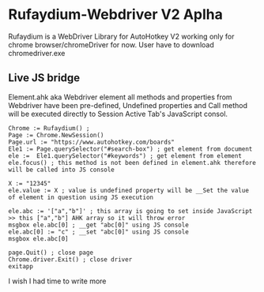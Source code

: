 # Rufaydium-Webdriver V2 Aplha
Rufaydium is a WebDriver Library for AutoHotkey V2 working only for chrome browser/chromeDriver for now.
User have to download chromedriver.exe

## Live JS bridge
Element.ahk aka Webdriver element all methods and properties from Webdriver have been pre-defined,
Undefined properties and Call method will be executed directly to Session Active Tab's JavaScript consol.

```Autohotkey
Chrome := Rufaydium() ; 
Page := Chrome.NewSession()
Page.url := "https://www.autohotkey.com/boards"
Ele1 := Page.querySelector("#search-box") ; get element from document
ele :=  Ele1.querySelector("#keywords") ; get element from element
ele.focus() ; this method is not been defined in element.ahk therefore will be called into JS console

X := "12345"
ele.value := X ; value is undefined property will be __Set the value of element in question using JS execution

ele.abc := '["a","b"]' ; this array is going to set inside JavaScript >> this ["a","b"] AHK array so it will throw error
msgbox ele.abc[0] ; __get "abc[0]" using JS console
ele.abc[0] := "c" ; __set "abc[0]" using JS console
msgbox ele.abc[0]

page.Quit() ; close page
Chrome.driver.Exit() ; close driver
exitapp
```
I wish I had time to write more
